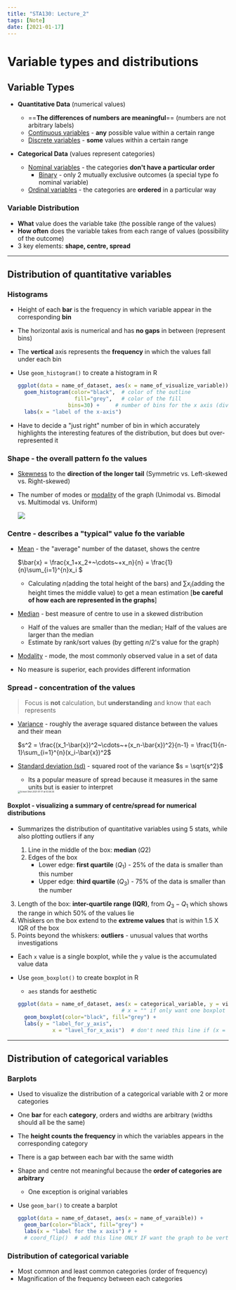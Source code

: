 ```yaml
---
title: "STA130: Lecture_2"
tags: [Note]
date: [2021-01-17]
---
```


# Variable types and distributions

## Variable Types

- **Quantitative Data** (numerical values)
  - ==**The differences of numbers are meaningful**== (numbers are not arbitrary labels)
  - <u>Continuous variables</u> - **any** possible value within a certain range
  - <u>Discrete variables</u> - **some** values within a certain range

- **Categorical Data** (values represent categories)
  - <u>Nominal variables</u> - the categories **don't have a particular order**
    - <u>Binary</u> - only 2 mutually exclusive outcomes (a special type fo nominal variable)
  - <u>Ordinal variables</u> - the categories are **ordered** in a particular way

### Variable Distribution

- **What** value does the variable take (the possible range of the values)
- **How often** does the variable takes from each range of values (possibility of the outcome)
- 3 key elements: **shape, centre, spread**

---

## Distribution of quantitative variables

### Histograms

- Height of each **bar** is the frequency in which variable appear in the corresponding **bin**

- The horizontal axis is numerical and has **no gaps** in between (represent bins)

- The **vertical** axis represents the **frequency** in which the values fall under each bin

- Use `geom_histogram()` to create a histogram in R

  ```R
  ggplot(data = name_of_dataset, aes(x = name_of_visualize_variable)) +
  	goem_histogram(color="black",  # color of the outline
                    fill="grey",   # color of the fill
                  bins=30) +     # number of bins for the x axis (divide by 30 here)
  	labs(x = "label of the x-axis")
  ```

- Have to decide a "just right" number of bin in which accurately highlights the interesting features of the distribution, but does but over-represented it

### Shape - the overall pattern fo the values

- <u>Skewness</u> to the **direction of the longer tail** (Symmetric vs. Left-skewed vs. Right-skewed)

- The number of modes or <u>modality</u> of the graph (Unimodal vs. Bimodal vs. Multimodal vs. Uniform)

  ![](http://mathcenter.oxford.emory.edu/site/math117/shapeCenterAndSpread/shapesOfDistributions.jpg)

### Centre - describes a "typical" value fo the variable

- <u>Mean</u> - the "average" number of the dataset, shows the centre

  $\bar{x} = \frac{x_1+x_2+~\cdots~+x_n}{n} = \frac{1}{n}\sum_{i=1}^{n}x_i   $

  - Calculating $n$(adding the total height of the bars) and $\sum_{}x_i$(adding the height times the middle value) to get a mean estimation [**be careful of how each are represented in the graphs**]

- <u>Median</u> - best measure of centre to use in a skewed distribution

  - Half of the values are smaller than the median; Half of the values are larger than the median
  - Estimate by rank/sort values (by getting $n/2$'s value for the graph)
  
- <u>Modality</u> - mode, the most commonly observed value in a set of data

- No measure is superior, each provides different information

### Spread - concentration of the values

> Focus is **not** calculation, but **understanding** and know that each represents

- <u>Variance</u> - roughly the average squared distance between the values and their mean

  $s^2 = \frac{(x_1-\bar{x})^2~\cdots~+(x_n-\bar{x})^2}{n-1} = \frac{1}{n-1}\sum_{i=1}^{n}(x_i-\bar{x})^2$

- <u>Standard deviation (sd)</u> - squared root of the variance $s = \sqrt{s^2}$

  - Its a popular measure of spread because it measures in the same units but is easier to interpret

  <img src="https://tva1.sinaimg.cn/large/008eGmZEly1gmqsrp9yhjj30y00ge0vo.jpg" alt="Screen Shot 2021-01-17 at 03.58.35" style="zoom: 33%;" />

#### **Boxplot** - visualizing a summary of centre/spread for numerical distributions

- Summarizes the distribution of quantitative variables using 5 stats, while also plotting outliers if  any

  1. Line in the middle of the box: **median** ($Q2$)
  2. Edges of the box 
     - Lower edge: **first quartile** ($Q_1$) - 25% of the data is smaller than this number
     - Upper edge: **third quartile** ($Q_3$) - 75% of the data is smaller than the number
3. Length of the box: **inter-quartile range (IQR)**, from $Q_3 - Q_1$ which shows the range in which 50% of the values lie
  4. Whiskers on the box extend to the **extreme values** that is within $1.5$ X IQR of the box
  5. Points beyond the whiskers: **outliers** - unusual values that worths investigations

- Each `x` value is a single boxplot, while the `y` value is the accumulated value data

- Use `geom_boxplot()` to create boxplot in R

  - `aes` stands for aesthetic
  
  ```R
  ggplot(data = name_of_dataset, aes(x = categorical_variable, y = visual_variables)) + 
                                   # x = "" if only want one boxplot
  	geom_boxplot(color="black", fill="grey") + 
  	labs(y = "label_for_y_axis", 
         	 x = "lavel_for_x_axis")  # don't need this line if (x = "")
  ```

---

## Distribution of categorical variables

### Barplots

- Used to visualize the distribution of a categorical variable with 2 or more categories

- One **bar** for each **category**, orders and widths are arbitrary (widths should all be the same)

- The **height counts the frequency** in which the variables appears in the corresponding category

- There is a gap between each bar with the same width

- Shape and centre not meaningful because the **order of categories are arbitrary**

  - One exception is original variables

- Use `geom_bar()` to create a barplot

  ```R
  ggplot(data = name_of_dataset, aes(x = name_of_varaible)) + 
  	geom_bar(color="black", fill="grey") + 
  	labs(x = "label for the x axis") # + 
  	# coord_flip()  # add this line ONLY IF want the graph to be vertical
  ```

### Distribution of categorical variable

- Most common and least common categories (order of frequency)
- Magnification of the frequency between each categories